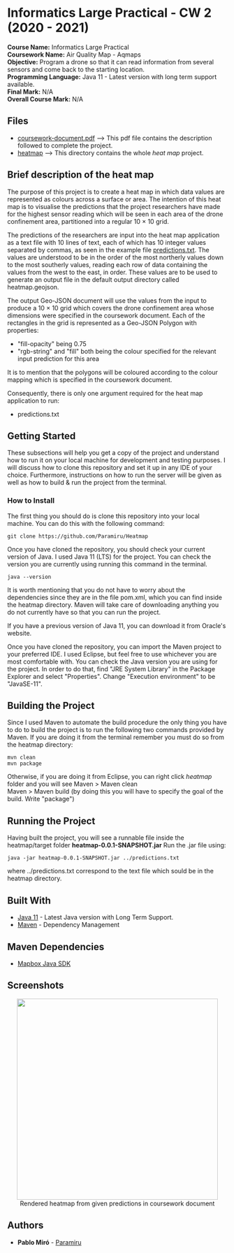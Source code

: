 # Informatics Large Practical - CW 2 (2020 - 2021)

<b>Course Name:</b> Informatics Large Practical
<br><b>Coursework Name:</b> Air Quality Map - Aqmaps
<br><b>Objective:</b> Program a drone so that it can read information from several sensors and come back to the starting location.
<br><b>Programming Language:</b> Java 11 - Latest version with long term support available.
<br><b>Final Mark:</b> N/A
<br><b>Overall Course Mark:</b> N/A

## Files
<ul>
  <li> <a href="./coursework-document.pdf">coursework-document.pdf</a> --> This pdf file contains the description followed to complete the project.
  <li> <a href="./heatmap">heatmap</a> --> This directory contains the whole <em>heat map</em> project.
</ul>

## Brief description of the heat map
The purpose of this project is to create a heat map in which data values are represented as colours across a surface or area. The intention of this heat map is to visualise the predictions that the project researchers have made for the highest sensor reading which will be seen in each area of the drone confinement area, partitioned into a regular 10 × 10 grid.

The predictions of the researchers are input into the heat map application as a text file with 10 lines of text, each of which has 10 integer values separated by commas, as seen in the example file <a href="./predictions.txt">predictions.txt</a>. The values are understood to be in the order of the most northerly values down to the most southerly values, reading each row of data containing the values from the west to the east, in order. These values are to be used to generate an output file in the default output directory called heatmap.geojson.

The output Geo-JSON document will use the values from the input to produce a 10 × 10 grid which covers the drone confinement area whose dimensions were specified in the coursework document. Each of the rectangles in the grid is represented as a Geo-JSON Polygon with properties:
<ul>
  <li>"fill-opacity" being 0.75</li>
  <li>"rgb-string" and "fill" both being the colour specified for the relevant input prediction for this area</li>
</ul>

It is to mention that the polygons will be coloured according to the colour mapping which is specified in the coursework document.

Consequently, there is only one argument required for the heat map application to run:
<ul>
  <li>predictions.txt</li>
 </ul>
  
## Getting Started

These subsections will help you get a copy of the project and understand how to run it on your local machine for development and testing purposes.
I will discuss how to clone this repository and set it up in any IDE of your choice. Furthermore, instructions on how to run the server will be given as well as how to build & run the project from the terminal.

### How to Install

The first thing you should do is clone this repository into your local machine. You can do this with the following command:
```
git clone https://github.com/Paramiru/Heatmap
```
Once you have cloned the repository, you should check your current version of Java. I used Java 11 (LTS) for the project. You can check the version you are currently using running this command in the terminal.
```
java --version
```
It is worth mentioning that you do not have to worry about the dependencies since they are in the file pom.xml, which you can find inside the heatmap directory. Maven will take care of downloading anything you do not currently have so that you can run the project.

If you have a previous version of Java 11, you can download it from Oracle's website.

Once you have cloned the repository, you can import the Maven project to your preferred IDE. I used Eclipse, but feel free to use whichever you are most comfortable with. 
You can check the Java version you are using for the project. In order to do that, find "JRE System Library" in the Package Explorer and select "Properties". Change "Execution environment" to be "JavaSE-11".

## Building the Project

Since I used Maven to automate the build procedure the only thing you have to do to build the project is to run the following two commands provided by Maven. If you are doing it from the terminal remember you must do so from the heatmap directory:
```
mvn clean
mvn package
```
Otherwise, if you are doing it from Eclipse, you can right click <em>heatmap</em> folder and you will see 
Maven > Maven clean  
Maven > Maven build (by doing this you will have to specify the goal of the build. Write "package")

## Running the Project 

Having built the project, you will see a runnable file inside the heatmap/target folder <b>heatmap-0.0.1-SNAPSHOT.jar</b>
Run the .jar file using:
```
java -jar heatmap-0.0.1-SNAPSHOT.jar ../predictions.txt
```
where ../predictions.txt correspond to the text file which sould be in the heatmap directory.

## Built With

* [Java 11](https://www.oracle.com/java/technologies/javase-jdk11-downloads.html) - Latest Java version with Long Term Support.
* [Maven](https://maven.apache.org/) - Dependency Management

## Maven Dependencies

* [Mapbox Java SDK](https://docs.mapbox.com/android/java/guides/)


## Screenshots

<p align="center">
  <img width="460" src="./screenshots/rendered-heatmap.png">
  <br>
  Rendered heatmap from given predictions in coursework document
</p>

## Authors

* **Pablo Miró** - [Paramiru](https://github.com/Paramiru)


